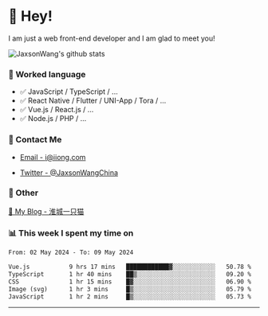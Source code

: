 # 👋 Hey!

I am just a web front-end developer and I am glad to meet you!

![JaxsonWang's github stats](https://github-readme-stats.vercel.app/api?username=JaxsonWang&&show_icons=true&&title_color=1abc9c&&icon_color=1abc9c)


### 📝 Worked language

- ✅ JavaScript / TypeScript / ...
- ✅ React Native / Flutter / UNI-App / Tora / ...
- ✅ Vue.js / React.js / ...
- ✅ Node.js / PHP / ...

### 📮 Contact Me

- [Email - i@iiong.com](mailto:i@iiong.com)

- [Twitter - @JaxsonWangChina](https://twitter.com/JaxsonWangChina)

### 🤪 Other

[📌 My Blog - 淮城一只猫](https://iiong.com)

### 📊 This week I spent my time on

<!--START_SECTION:waka-->

```txt
From: 02 May 2024 - To: 09 May 2024

Vue.js           9 hrs 17 mins   ████████████▓░░░░░░░░░░░░   50.78 %
TypeScript       1 hr 40 mins    ██▒░░░░░░░░░░░░░░░░░░░░░░   09.20 %
CSS              1 hr 15 mins    █▓░░░░░░░░░░░░░░░░░░░░░░░   06.90 %
Image (svg)      1 hr 3 mins     █▒░░░░░░░░░░░░░░░░░░░░░░░   05.79 %
JavaScript       1 hr 2 mins     █▒░░░░░░░░░░░░░░░░░░░░░░░   05.73 %
```

<!--END_SECTION:waka-->

---
